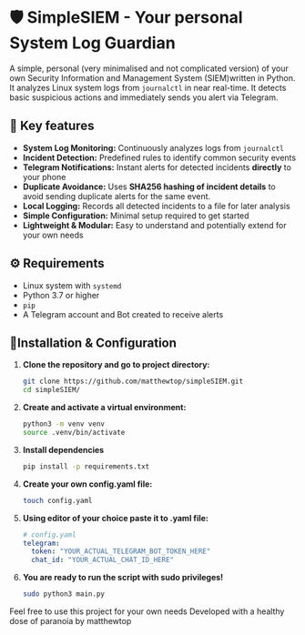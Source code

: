 # 🛡️ SimpleSIEM - Your personal System Log Guardian

A simple, personal (very minimalised and not complicated version) of your own Security Information and Management System (SIEM)written in Python. It analyzes Linux system logs from `journalctl` in near real-time. It detects basic suspicious actions and immediately sends you alert via Telegram. 

## 🌟 Key features
*   **System Log Monitoring:** Continuously analyzes logs from `journalctl`
*   **Incident Detection:** Predefined rules to identify common security events
*   **Telegram Notifications:** Instant alerts for detected incidents **directly** to your phone
*   **Duplicate Avoidance:** Uses **SHA256 hashing of incident details** to avoid sending duplicate alerts for the same event.
*   **Local Logging:** Records all detected incidents to a file for later analysis
*   **Simple Configuration:** Minimal setup required to get started
*   **Lightweight & Modular:** Easy to understand and potentially extend for your own needs

## ⚙️ Requirements

* Linux system with `systemd`
* Python 3.7 or higher
* `pip` 
* A Telegram account and Bot created to receive alerts

## 🚀Installation & Configuration

1.  **Clone the repository and go to project directory:**
    ```bash
    git clone https://github.com/matthewtop/simpleSIEM.git
    cd simpleSIEM/
    ```

2. **Create and activate a virtual environment:**
    ```bash
    python3 -m venv venv
    source .venv/bin/activate
    ```

3. **Install dependencies**
    ```bash
    pip install -p requirements.txt
    ```

4. **Create your own config.yaml file:**
    ```bash
    touch config.yaml
    ```

5. **Using editor of your choice paste it to .yaml file:**
    ```yaml
    # config.yaml
    telegram:
      token: "YOUR_ACTUAL_TELEGRAM_BOT_TOKEN_HERE"
      chat_id: "YOUR_ACTUAL_CHAT_ID_HERE"
    ```

6. **You are ready to run the script with sudo privileges!**
    ```bash
    sudo python3 main.py
    ```

Feel free to use this project for your own needs
Developed with a healthy dose of paranoia by matthewtop